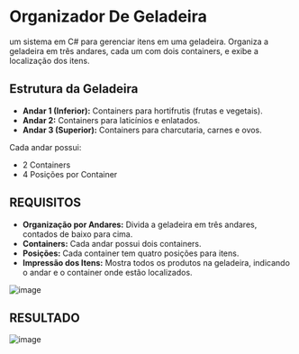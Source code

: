 # Organizador De Geladeira
 um sistema em C# para gerenciar itens em uma geladeira. Organiza a geladeira em três andares, cada um com dois containers, e exibe a localização dos itens.

 ## Estrutura da Geladeira

- **Andar 1 (Inferior):** Containers para hortifrutis (frutas e vegetais).
- **Andar 2:** Containers para laticínios e enlatados.
- **Andar 3 (Superior):** Containers para charcutaria, carnes e ovos.

Cada andar possui:

- 2 Containers
- 4 Posições por Container

## REQUISITOS

- **Organização por Andares:** Divida a geladeira em três andares, contados de baixo para cima.
- **Containers:** Cada andar possui dois containers.
- **Posições:** Cada container tem quatro posições para itens.
- **Impressão dos Itens:** Mostra todos os produtos na geladeira, indicando o andar e o container onde estão localizados.


![image](https://github.com/user-attachments/assets/9f3fcef9-9ea3-4a75-a454-be519493cdc5)

## RESULTADO

![image](https://github.com/user-attachments/assets/295eef78-4ebf-431e-817d-9fad7a72e393)
